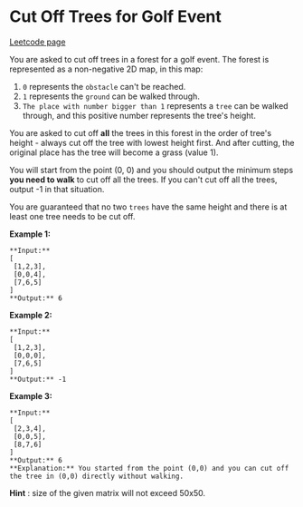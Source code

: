 # Cut Off Trees for Golf Event
[Leetcode page](https://leetcode.com/problems/cut-off-trees-for-golf-event/description)

You are asked to cut off trees in a forest for a golf event. The forest is
represented as a non-negative 2D map, in this map:

  1. `0` represents the `obstacle` can't be reached.
  2. `1` represents the `ground` can be walked through.
  3. `The place with number bigger than 1` represents a `tree` can be walked through, and this positive number represents the tree's height.

You are asked to cut off **all** the trees in this forest in the order of
tree's height - always cut off the tree with lowest height first. And after
cutting, the original place has the tree will become a grass (value 1).

You will start from the point (0, 0) and you should output the minimum steps
**you need to walk** to cut off all the trees. If you can't cut off all the
trees, output -1 in that situation.

You are guaranteed that no two `trees` have the same height and there is at
least one tree needs to be cut off.

**Example 1:**  

    
    
    **Input:** 
    [
     [1,2,3],
     [0,0,4],
     [7,6,5]
    ]
    **Output:** 6
    

**Example 2:**  

    
    
    **Input:** 
    [
     [1,2,3],
     [0,0,0],
     [7,6,5]
    ]
    **Output:** -1
    

**Example 3:**  

    
    
    **Input:** 
    [
     [2,3,4],
     [0,0,5],
     [8,7,6]
    ]
    **Output:** 6
    **Explanation:** You started from the point (0,0) and you can cut off the tree in (0,0) directly without walking.
    

**Hint** : size of the given matrix will not exceed 50x50.


